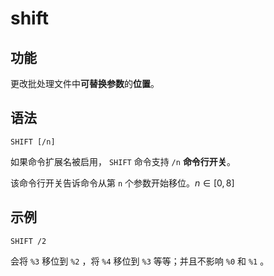 # shift

## 功能

更改批处理⽂件中**可替换参数**的**位置**。

## 语法

```batch
SHIFT [/n]
```

如果命令扩展名被启⽤， `SHIFT` 命令⽀持 `/n` **命令⾏开关**。

该命令⾏开关告诉命令从第 `n` 个参数开始移位。$n\in [0, 8]$

## 示例

```batch
SHIFT /2
```

会将 `%3` 移位到 `%2` ，将 `%4` 移位到 `%3` 等等；并且不影响 `%0` 和 `%1` 。
